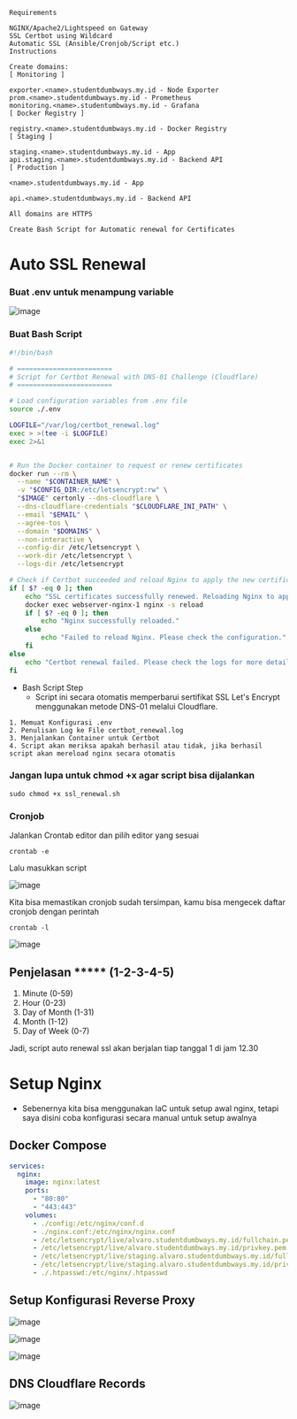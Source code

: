```
Requirements

NGINX/Apache2/Lightspeed on Gateway
SSL Certbot using Wildcard
Automatic SSL (Ansible/Cronjob/Script etc.)
Instructions

Create domains:
[ Monitoring ]

exporter.<name>.studentdumbways.my.id - Node Exporter
prom.<name>.studentdumbways.my.id - Prometheus
monitoring.<name>.studentumbways.my.id - Grafana
[ Docker Registry ]

registry.<name>.studentdumbways.my.id - Docker Registry
[ Staging ]

staging.<name>.studentdumbways.my.id - App
api.staging.<name>.studentdumbways.my.id - Backend API
[ Production ]

<name>.studentdumbways.my.id - App

api.<name>.studentdumbways.my.id - Backend API

All domains are HTTPS

Create Bash Script for Automatic renewal for Certificates
```

# Auto SSL Renewal 

### Buat .env untuk menampung variable
![image](https://github.com/user-attachments/assets/3257d817-a6c6-48f2-b2e9-411526dbd591)

### Buat Bash Script 

```bash
#!/bin/bash

# ========================
# Script for Certbot Renewal with DNS-01 Challenge (Cloudflare)
# ========================

# Load configuration variables from .env file
source ./.env

LOGFILE="/var/log/certbot_renewal.log"
exec > >(tee -i $LOGFILE)
exec 2>&1


# Run the Docker container to request or renew certificates
docker run --rm \
  --name "$CONTAINER_NAME" \
  -v "$CONFIG_DIR:/etc/letsencrypt:rw" \
  "$IMAGE" certonly --dns-cloudflare \
  --dns-cloudflare-credentials "$CLOUDFLARE_INI_PATH" \
  --email "$EMAIL" \
  --agree-tos \
  --domain "$DOMAINS" \
  --non-interactive \
  --config-dir /etc/letsencrypt \
  --work-dir /etc/letsencrypt \
  --logs-dir /etc/letsencrypt

# Check if Certbot succeeded and reload Nginx to apply the new certificates
if [ $? -eq 0 ]; then
    echo "SSL certificates successfully renewed. Reloading Nginx to apply the new certificates."
    docker exec webserver-nginx-1 nginx -s reload
    if [ $? -eq 0 ]; then
        echo "Nginx successfully reloaded."
    else
        echo "Failed to reload Nginx. Please check the configuration."
    fi
else
    echo "Certbot renewal failed. Please check the logs for more details."
fi
```

- Bash Script Step
  - Script ini secara otomatis memperbarui sertifikat SSL Let's Encrypt menggunakan metode DNS-01 melalui Cloudflare.
```
1. Memuat Konfigurasi .env
2. Penulisan Log ke File certbot_renewal.log
3. Menjalankan Container untuk Certbot
4. Script akan meriksa apakah berhasil atau tidak, jika berhasil script akan mereload nginx secara otomatis
```

### Jangan lupa untuk chmod +x agar script bisa dijalankan

`sudo chmod +x ssl_renewal.sh`

### Cronjob
Jalankan Crontab editor dan pilih editor yang sesuai

```
crontab -e
```

Lalu masukkan script 

![image](https://github.com/user-attachments/assets/1a018a9f-bf30-40b8-9887-96d5f4b07e43)

Kita bisa memastikan cronjob sudah tersimpan, kamu bisa mengecek daftar cronjob dengan perintah

`crontab -l`

![image](https://github.com/user-attachments/assets/90076f9f-b14c-4573-a81d-7f0f5bf88e37)


## Penjelasan ***** (1-2-3-4-5)
1. Minute (0-59)
2. Hour (0-23)
3. Day of Month (1-31)
4. Month (1-12)
5. Day of Week (0-7)

Jadi, script auto renewal ssl akan berjalan tiap tanggal 1 di jam 12.30

# Setup Nginx

- Sebenernya kita bisa menggunakan IaC untuk setup awal nginx, tetapi saya disini coba konfigurasi secara manual untuk setup awalnya 

## Docker Compose
```yaml
services:
  nginx:
    image: nginx:latest
    ports:
      - "80:80"
      - "443:443"
    volumes:
      - ./config:/etc/nginx/conf.d
      - ./nginx.conf:/etc/nginx/nginx.conf
      - /etc/letsencrypt/live/alvaro.studentdumbways.my.id/fullchain.pem:/etc/letsencrypt/live/alvaro.studentdumbways.my.id/fullchain.pem
      - /etc/letsencrypt/live/alvaro.studentdumbways.my.id/privkey.pem:/etc/letsencrypt/live/alvaro.studentdumbways.my.id/privkey.pem
      - /etc/letsencrypt/live/staging.alvaro.studentdumbways.my.id/fullchain.pem:/etc/letsencrypt/live/staging.alvaro.studentdumbways.my.id/fullchain.pem
      - /etc/letsencrypt/live/staging.alvaro.studentdumbways.my.id/privkey.pem:/etc/letsencrypt/live/staging.alvaro.studentdumbways.my.id/privkey.pem
      - ./.htpasswd:/etc/nginx/.htpasswd
```

## Setup Konfigurasi Reverse Proxy

![image](https://github.com/user-attachments/assets/a07a2b62-0419-44a0-90ee-71c1ed1cb50b)

![image](https://github.com/user-attachments/assets/e5bf42ce-904b-4b3d-863a-4c3697f38f80)

![image](https://github.com/user-attachments/assets/25660bec-0b32-401b-91d2-04c29fdbc353)


## DNS Cloudflare Records

![image](https://github.com/user-attachments/assets/27d99a84-2f59-47d1-879d-9edaac799c7a)






